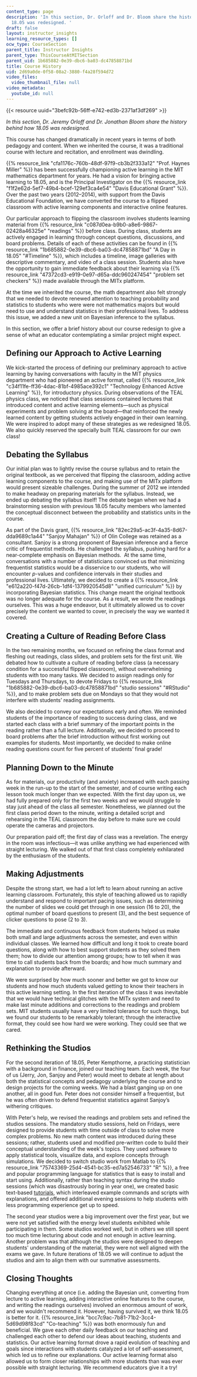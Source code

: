 ```yaml
---
content_type: page
description: 'In this section, Dr. Orloff and Dr. Bloom share the history behind how
  18.05 was redesigned. '
draft: false
layout: instructor_insights
learning_resource_types: []
ocw_type: CourseSection
parent_title: Instructor Insights
parent_type: ThisCourseAtMITSection
parent_uid: 1b685882-0e39-dbc6-ba03-dc47858871bd
title: Course History
uid: 2d69a0de-0f58-08a2-3880-f4a28f594d72
video_files:
  video_thumbnail_file: null
video_metadata:
  youtube_id: null
---
```

{{< resource uuid="3befc92b-56ff-e742-ed3b-2371af3df269" >}}

*In this section, Dr. Jeremy Orloff and Dr. Jonathan Bloom share the history behind how 18.05 was redesigned.*

This course has changed dramatically in recent years in terms of both pedagogy and content. When we inherited the course, it was a traditional course with lecture and recitation, and enrollment was dwindling.

{{% resource_link "cfa1176c-760b-48df-97f9-cb3b2f333a12" "Prof. Haynes Miller" %}} has been successfully championing active learning in the MIT mathematics department for years. He had a vision for bringing active learning to 18.05, and is the Principal Investigator on the {{% resource_link "f1f2e62d-5ef7-49b4-bcef-129ef3ca4e54" "Davis Educational Grant" %}}. Over the past two years (2012–2014), with support from the Davis Educational Foundation, we have converted the course to a flipped classroom with active learning components and interactive online features.

Our particular approach to flipping the classroom involves students learning material from {{% resource_link "c087d0ea-b9b0-a8e6-9867-02428a46325e" "readings" %}} before class. During class, students are actively engaged in learning through concept questions, discussions, and board problems. Details of each of these activities can be found in {{% resource_link "1b685882-0e39-dbc6-ba03-dc47858871bd" "A Day in 18.05" "#Timeline" %}}, which includes a timeline, image galleries with descriptive commentary, and video of a class session. Students also have the opportunity to gain immediate feedback about their learning via {{% resource_link "47372cd3-e919-0e97-d65a-ddc960247454" "problem set checkers" %}} made available through the MITx platform.

At the time we inherited the course, the math department also felt strongly that we needed to devote renewed attention to teaching probability and statistics to students who were were not mathematics majors but would need to use and understand statistics in their professional lives. To address this issue, we added a new unit on Bayesian inference to the syllabus.

In this section, we offer a brief history about our course redesign to give a sense of what an educator contemplating a similar project might expect.

## Defining our Approach to Active Learning

We kick-started the process of defining our preliminary approach to active learning by having conversations with faculty in the MIT physics department who had pioneered an active format, called {{% resource_link "c34f11fe-ff36-4dac-81bf-4985ace392c1" "Technology Enhanced Active Learning" %}}, for introductory physics. During observations of the TEAL physics class, we noticed that class sessions contained lectures that introduced content and active learning elements—such as physical experiments and problem solving at the board—that reinforced the newly learned content by getting students actively engaged in their own learning. We were inspired to adopt many of these strategies as we redesigned 18.05. We also quickly reserved the specially built TEAL classroom for our own class!

## Debating the Syllabus

Our initial plan was to lightly revise the course syllabus and to retain the original textbook, as we perceived that flipping the classroom, adding active learning components to the course, and making use of the MITx platform would present sizeable challenges. During the summer of 2012 we intended to make headway on preparing materials for the syllabus. Instead, we ended up debating the syllabus itself! The debate began when we had a brainstorming session with previous 18.05 faculty members who lamented the conceptual disconnect between the probability and statistics units in the course.

As part of the Davis grant, {{% resource_link "82ec29a5-ac3f-4a35-8d67-dda9689c1a44" "Sanjoy Mahajan" %}} of Olin College was retained as a consultant. Sanjoy is a strong proponent of Bayesian inference and a fierce critic of frequentist methods. He challenged the syllabus, pushing hard for a near-complete emphasis on Bayesian methods.  At the same time, conversations with a number of statisticians convinced us that minimizing frequentist statistics would be a disservice to our students, who will encounter *p*\-values and confidence intervals in their studies and professional lives. Ultimately, we decided to create a {{% resource_link "e612a220-f47d-26cb-1df4-1379920545d8" "unified curriculum" %}} by incorporating Bayesian statistics. This change meant the original textbook was no longer adequate for the course. As a result, we wrote the readings ourselves. This was a huge endeavor, but it ultimately allowed us to cover precisely the content we wanted to cover, in precisely the way we wanted it covered.

## Creating a Culture of Reading Before Class

In the two remaining months, we focused on refining the class format and fleshing out readings, class slides, and problem sets for the first unit. We debated how to cultivate a culture of reading before class (a necessary condition for a successful flipped classroom), without overwhelming students with too many tasks. We decided to assign readings only for Tuesdays and Thursdays, to devote Fridays to {{% resource_link "1b685882-0e39-dbc6-ba03-dc47858871bd" "studio sessions" "#RStudio" %}}, and to make problem sets due on Mondays so that they would not interfere with students’ reading assignments.

We also decided to convey our expectations early and often. We reminded students of the importance of reading to success during class, and we started each class with a brief summary of the important points in the reading rather than a full lecture. Additionally, we decided to proceed to board problems after the brief introduction without first working out examples for students. Most importantly, we decided to make online reading questions count for five percent of students’ final grade!

## Planning Down to the Minute

As for materials, our productivity (and anxiety) increased with each passing week in the run-up to the start of the semester, and of course writing each lesson took much longer than we expected. With the first day upon us, we had fully prepared only for the first two weeks and we would struggle to stay just ahead of the class all semester. Nonetheless, we planned out the first class period down to the minute, writing a detailed script and rehearsing in the TEAL classroom the day before to make sure we could operate the cameras and projectors.

Our preparation paid off; the first day of class was a revelation. The energy in the room was infectious—it was unlike anything we had experienced with straight lecturing. We walked out of that first class completely exhilarated by the enthusiasm of the students.

## Making Adjustments

Despite the strong start, we had a lot left to learn about running an active learning classroom. Fortunately, this style of teaching allowed us to rapidly understand and respond to important pacing issues, such as determining the number of slides we could get through in one session (16 to 20), the optimal number of board questions to present (3), and the best sequence of clicker questions to pose (2 to 3).

The immediate and continuous feedback from students helped us make both small and large adjustments across the semester, and even within individual classes. We learned how difficult and long it took to create board questions, along with how to best support students as they solved them them; how to divide our attention among groups; how to tell when it was time to call students back from the boards; and how much summary and explanation to provide afterward.

We were surprised by how much sooner and better we got to know our students and how much students valued getting to know their teachers in this active learning setting. In the first iteration of the class it was inevitable that we would have technical glitches with the MITx system and need to make last minute additions and corrections to the readings and problem sets. MIT students usually have a very limited tolerance for such things, but we found our students to be remarkably tolerant; through the interactive format, they could see how hard we were working. They could see that we cared.

## Rethinking the Studios

For the second iteration of 18.05, Peter Kempthorne, a practicing statistician with a background in finance, joined our teaching team. Each week, the four of us (Jerry, Jon, Sanjoy and Peter) would meet to debate at length about both the statistical concepts and pedagogy underlying the course and to design projects for the coming weeks. We had a blast ganging up on one another, all in good fun. Peter does not consider himself a frequentist, but he was often driven to defend frequentist statistics against Sanjoy’s withering critiques.

With Peter's help, we revised the readings and problem sets and refined the studios sessions. The mandatory studio sessions, held on Fridays, were designed to provide students with time outside of class to solve more complex problems. No new math content was introduced during these sessions; rather, students used and modified pre-written code to build their conceptual understanding of the week's topics. They used software to apply statistical tools, visualize data, and explore concepts through simulations. We decided to switch studio work from Matlab to {{% resource_link "75743369-25d4-4541-bc35-ed7a52546733" "R" %}}, a free and popular programming language for statistics that is easy to install and start using. Additionally, rather than teaching syntax during the studio sessions (which was disastrously boring in year one), we created basic text-based [tutorials](/ans7870/18/18.05/s14/html/r-tut-forloop.html), which interleaved example commands and scripts with explanations, and offered additional evening sessions to help students with less programming experience get up to speed. 

The second year studios were a big improvement over the first year, but we were not yet satisfied with the energy level students exhibited while participating in them. Some studios worked well, but in others we still spent too much time lecturing about code and not enough in active learning. Another problem was that although the studios were designed to deepen students' understanding of the material, they were not well aligned with the exams we gave. In future iterations of 18.05 we will continue to adjust the studios and aim to align them with our summative assessments.

## Closing Thoughts

Changing everything at once (i.e. adding the Bayesian unit, converting from lecture to active learning, adding interactive online features to the course, and writing the readings ourselves) involved an enormous amount of work, and we wouldn't recommend it. However, having survived it, we think 18.05 is better for it. {{% resource_link "bcc7c9ac-7b81-71b2-3cc4-5d69d98f83cd" "Co-teaching" %}} was both enormously fun and beneficial. We gave each other daily feedback on our teaching and challenged each other to defend our ideas about teaching, students and statistics. Our active learning format drove a rapid evolution of teaching and goals since interactions with students catalyzed a lot of self-assessment, which led us to refine our explanations. Our active learning format also allowed us to form closer relationships with more students than was ever possible with straight lecturing. We recommend educators give it a try!